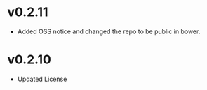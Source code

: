 v0.2.11
==============================
* Added OSS notice and changed the repo to be public in bower.

v0.2.10
=====================
* Updated License
